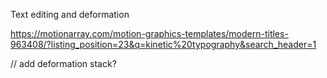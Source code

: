 Text editing and deformation


https://motionarray.com/motion-graphics-templates/modern-titles-963408/?listing_position=23&q=kinetic%20typography&search_header=1

// add deformation stack?